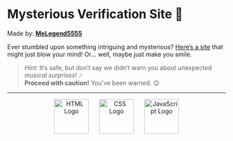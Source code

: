 # Mysterious Verification Site 👀

Made by: **[MeLegend5555](https://github.com/MeLegend5555)**

Ever stumbled upon something intriguing and mysterious? [Here’s a site](https://melegend5555.github.io/Verification/) that might just blow your mind! Or… well, maybe just make you smile.

> *Hint*: It’s safe, but don’t say we didn’t warn you about unexpected *musical surprises*! 🎶  
**Proceed with caution!** You've been warned. 😉

---

<p align="center">
  <img src="https://github.com/MeLegend5555/MeLegend5555/blob/main/src/HTML-logo.png?raw=true" alt="HTML Logo" width="80" style="display:inline-block; margin-right: 10px;">
  <img src="https://github.com/MeLegend5555/MeLegend5555/blob/main/src/CSS-logo.png?raw=true" alt="CSS Logo" width="80" style="display:inline-block; margin: 0 10px;">
  <img src="https://github.com/MeLegend5555/MeLegend5555/blob/main/src/JavaScript-logo.png?raw=true" alt="JavaScript Logo" width="80" style="display:inline-block; margin-left: 10px;">
</p>

